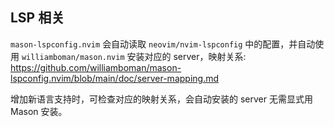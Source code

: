 ## LSP 相关

`mason-lspconfig.nvim` 会自动读取 `neovim/nvim-lspconfig` 中的配置，并自动使用 `williamboman/mason.nvim` 安装对应的 server，映射关系: https://github.com/williamboman/mason-lspconfig.nvim/blob/main/doc/server-mapping.md

增加新语言支持时，可检查对应的映射关系，会自动安装的 server 无需显式用 Mason 安装。
